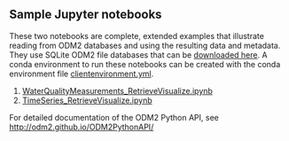 ## Sample Jupyter notebooks
These two notebooks are complete, extended examples that illustrate reading from ODM2 databases and using the resulting data and metadata. They use SQLite ODM2 file databases that can be [downloaded here](https://github.com/ODM2/ODM2PythonAPI/tree/master/Examples/data). A conda environment to run these notebooks can be created with the conda environment file [clientenvironment.yml](https://github.com/ODM2/ODM2PythonAPI/blob/master/Examples/clientenvironment.yml).

1. [WaterQualityMeasurements_RetrieveVisualize.ipynb](https://github.com/ODM2/ODM2PythonAPI/blob/master/Examples/WaterQualityMeasurements_RetrieveVisualize.ipynb)
2. [TimeSeries_RetrieveVisualize.ipynb](https://github.com/ODM2/ODM2PythonAPI/blob/master/Examples/TimeSeries_RetrieveVisualize.ipynb)

For detailed documentation of the ODM2 Python API, see http://odm2.github.io/ODM2PythonAPI/
